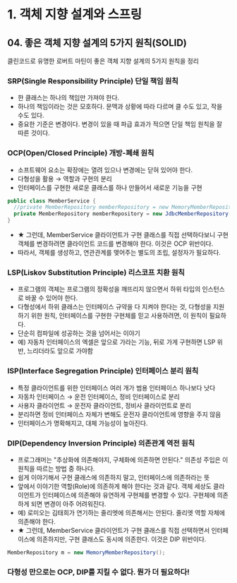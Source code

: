 # 1. 객체 지향 설계와 스프링
## 04. 좋은 객체 지향 설계의 5가지 원칙(SOLID)
클린코드로 유명한 로버트 마틴이 좋은 객체 지향 설계의 5가지 원칙을 정리

### SRP(Single Responsibility Principle) 단일 책임 원칙
- 한 클래스는 하나의 책임만 가져야 한다.
- 하나의 책임이라는 것은 모호하다. 문맥과 상황에 따라 다르며 클 수도 있고, 작을 수도 있다.
- 중요한 기준은 변경이다. 변경이 있을 때 파급 효과가 적으면 단일 책임 원칙을 잘 따른 것이다.

### OCP(Open/Closed Principle) 개방-폐쇄 원칙
- 소프트웨어 요소는 확장에는 열려 있으나 변경에는 닫혀 있어야 한다.
- 다형성을 활용 → 역할과 구현의 분리
- 인터페이스를 구현한 새로운 클래스를 하나 만들어서 새로운 기능을 구현
```java
public class MemberService {
  //private MemberRepository memberRepository = new MemoryMemberRepository();
  private MemberRepository memberRepository = new JdbcMemberRepository();
}
```
- ★ 그런데, MemberService 클라이언트가 구현 클래스를 직접 선택하다보니 구현 객체를 변경하려면 클라이언트 코드를 변경해야 한다.
이것은 OCP 위반이다.
- 따라서, 객체를 생성하고, 연관관계를 맺어주는 별도의 조립, 설정자가 필요하다.

### LSP(Liskov Substitution Principle) 리스코프 치환 원칙
- 프로그램의 객체는 프로그램의 정확성을 깨뜨리지 않으면서 하위 타입의 인스턴스로 바꿀 수 있어야 한다.
- 다형성에서 하위 클래스는 인터페이스 규약을 다 지켜야 한다는 것, 다형성을 지원하기 위한 원칙,
인터페이스를 구현한 구현체를 믿고 사용하려면, 이 원칙이 필요하다.
- 단순히 컴파일에 성공하는 것을 넘어서는 이야기
- 예) 자동차 인터페이스의 엑셀은 앞으로 가라는 기능, 뒤로 가게 구현하면 LSP 위반, 느리더라도 앞으로 가야함

### ISP(Interface Segregation Principle) 인터페이스 분리 원칙
- 특정 클라이언트를 위한 인터페이스 여러 개가 범용 인터페이스 하나보다 낫다
- 자동차 인터페이스 → 운전 인터페이스, 정비 인터페이스로 분리
- 사용자 클라이언트 → 운전자 클라이언트, 정비사 클라이언트로 분리
- 분리하면 정비 인터페이스 자체가 변해도 운전자 클라이언트에 영향을 주지 않음
- 인터페이스가 명확해지고, 대체 가능성이 높아진다.

### DIP(Dependency Inversion Principle) 의존관계 역전 원칙
- 프로그래머는 "추상화에 의존해야지, 구체화에 의존하면 안된다." 의존성 주입은 이 원칙을 따르는 방법 중 하나다.
- 쉽게 이야기해서 구현 클래스에 의존하지 말고, 인터페이스에 의존하라는 뜻
- 앞에서 이야기한 역할(Role)에 의존하게 해야 한다는 것과 같다.
객체 세상도 클라이언트가 인터페이스에 의존해야 유연하게 구현체를 변경할 수 있다.
구현체에 의존하게 되면 변경이 아주 어려워진다.
- 예) 로미오는 김태희가 연기하는 줄리엣에 의존해서는 안된다. 줄리엣 역할 자체에 의존해야 한다.
- ★ 그런데, MemberService 클라이언트가 구현 클래스를 직접 선택하면서 인터페이스에 의존하지만, 구현 클래스도 동시에 의존한다.
이것은 DIP 위반이다.
```java
MemberRepository m = new MemoryMemberRepository();
```

### 다형성 만으로는 OCP, DIP를 지킬 수 없다. 뭔가 더 필요하다!
